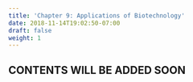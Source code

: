 ```yaml
---
title: 'Chapter 9: Applications of Biotechnology'
date: 2018-11-14T19:02:50-07:00
draft: false
weight: 1
---
```


## CONTENTS WILL BE ADDED SOON